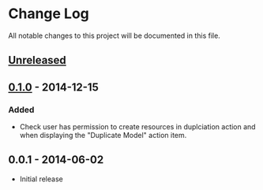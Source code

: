 # Change Log

All notable changes to this project will be documented in this file.

## [Unreleased]

## [0.1.0] - 2014-12-15

### Added

- Check user has permission to create resources in duplciation action and when
  displaying the "Duplicate Model" action item.

## 0.0.1 - 2014-06-02

- Initial release

[unreleased]: https://github.com/zorab47/active_admin-duplicatable/compare/v0.1.0...HEAD
[0.1.0]: https://github.com/zorab47/active_admin-duplicatable/compare/v0.0.1...v0.1.0
